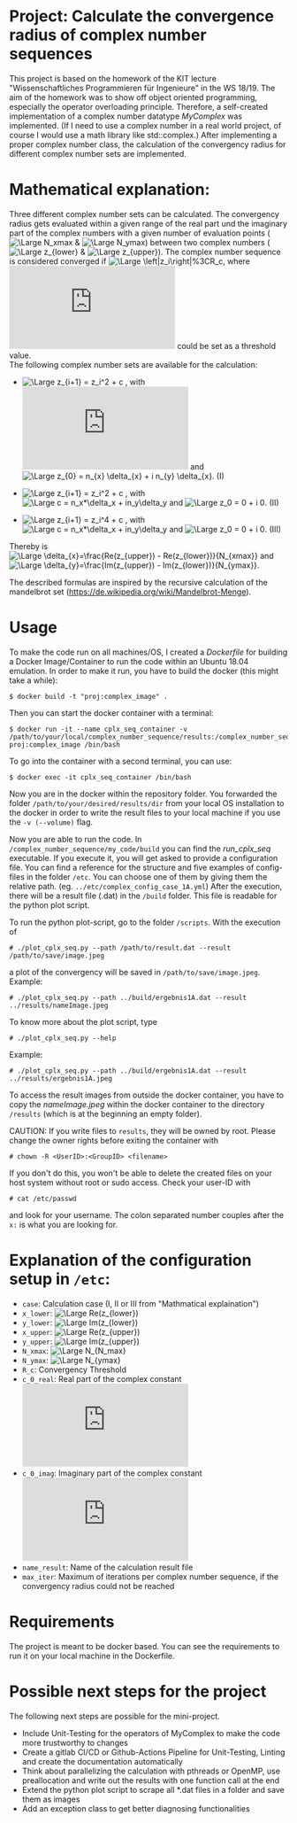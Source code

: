 # Project: Calculate the convergence radius of complex number sequences
This project is based on the homework of the KIT lecture "Wissenschaftliches Programmieren für Ingenieure" in the WS 18/19. The aim of the homework was to show off object oriented programming, especially the operator overloading principle. Therefore, a self-created implementation of a complex number datatype _MyComplex_ was implemented. (If I need to use a complex number in a real world project, of course I would use a math library like std::complex.)
After implementing a proper complex number class, the calculation of the convergency radius for different complex number sets are implemented.

# Mathematical explanation:
Three different complex number sets can be calculated. The convergency radius gets evaluated within a given range of the real part und the imaginary part of the complex numbers with a given number of evaluation points (![\Large N_xmax](https://latex.codecogs.com/svg.latex?N_{xmax}) & ![\Large N_ymax](https://latex.codecogs.com/svg.latex?N_{ymax})) between two complex numbers (![\Large z_{lower}](https://latex.codecogs.com/svg.latex?z_{lower}) & ![\Large z_{upper}](https://latex.codecogs.com/svg.latex?z_{upper})). The complex number sequence is considered converged if ![\Large \left\|z_i\right\|%3CR_c](https://latex.codecogs.com/svg.latex?\left\|z_i\right\|%3CR_c), where ![\Large R_c](https://latex.codecogs.com/svg.latex?R_c) could be set as a threshold value.  
The following complex number sets are available for the calculation:

+ ![\Large z_{i+1} = z_i^2 + c](https://latex.codecogs.com/svg.latex?z_{i+1}%3Dz_i^2%20+c) , with ![\Large c = const](https://latex.codecogs.com/svg.latex?c%3Dconst) and ![\Large z_{0} = n_{x} \delta_{x} + i n_{y} \delta_{x}](https://latex.codecogs.com/svg.latex?z_{0}%20=%20n_{x}%20\delta_{x}%20+%20i%20n_{y}%20\delta_{x}). (I)

+ ![\Large z_{i+1} = z_i^2 + c](https://latex.codecogs.com/svg.latex?z_{i+1}%3Dz_i^2%20+c) , with ![\Large c = n_x*\delta_x + i*n_y*\delta_y](https://latex.codecogs.com/svg.latex?c%3Dn_x\delta_x%20+%20i%20n_y\delta_y) and ![\Large z_0 = 0 + i 0](https://latex.codecogs.com/svg.latex?z_{0}%3D0%20+%20i%200). (II)

+ ![\Large z_{i+1} = z_i^4 + c](https://latex.codecogs.com/svg.latex?z_{i+1}%3Dz_i^4%20+c) , with ![\Large c = n_x*\delta_x + i*n_y*\delta_y](https://latex.codecogs.com/svg.latex?c%3Dn_x\delta_x%20+%20i%20n_y\delta_y) and ![\Large z_0 = 0 + i 0](https://latex.codecogs.com/svg.latex?z_{0}%3D0%20+%20i%200). (III)

Thereby is ![\Large \delta_{x}=\frac{Re(z_{upper}) - Re(z_{lower})}{N_{xmax}}](https://latex.codecogs.com/svg.latex?\delta_{x}=\frac{Re(z_{upper})%20-%20Re(z_{lower})}{N_{xmax}}) and ![\Large \delta_{y}=\frac{Im(z_{upper}) - Im(z_{lower})}{N_{ymax}}](https://latex.codecogs.com/svg.latex?\delta_{y}=\frac{Im(z_{upper})%20-%20Im(z_{lower})}{N_{ymax}}).  

The described formulas are inspired by the recursive calculation of the mandelbrot set (https://de.wikipedia.org/wiki/Mandelbrot-Menge).

# Usage
To make the code run on all machines/OS, I created a _Dockerfile_ for building a Docker Image/Container to run the code within an Ubuntu 18.04 emulation.
In order to make it run, you have to build the docker (this might take a while):

    $ docker build -t "proj:complex_image" .

Then you can start the docker container with a terminal:

    $ docker run -it --name cplx_seq_container -v /path/to/your/local/complex_number_sequence/results:/complex_number_sequence/my_code/results proj:complex_image /bin/bash

To go into the container with a second terminal, you can use:

    $ docker exec -it cplx_seq_container /bin/bash

Now you are in the docker within the repository folder. You forwarded the folder ```/path/to/your/desired/results/dir``` from your local OS installation to the docker in order to write the result files to your local machine if you use the ```-v (--volume)``` flag.

Now you are able to run the code. In ```/complex_number_sequence/my_code/build``` you can find the _run_cplx_seq_ executable. If you execute it, you will get asked to provide a configuration file. You can find a reference for the structure and five examples of config-files in the folder ```/etc```. You can choose one of them by giving them the relative path. (eg. ```../etc/complex_config_case_1A.yml```) After the execution, there will be a result file (<NameFromConfig>.dat) in the ```/build``` folder. This file is readable for the python plot script.

To run the python plot-script, go to the folder ```/scripts```. With the execution of

    # ./plot_cplx_seq.py --path /path/to/result.dat --result /path/to/save/image.jpeg

a plot of the convergency will be saved in ```/path/to/save/image.jpeg```.
Example:

    # ./plot_cplx_seq.py --path ../build/ergebnis1A.dat --result ../results/nameImage.jpeg

To know more about the plot script, type

    # ./plot_cplx_seq.py --help

Example:

    # ./plot_cplx_seq.py --path ../build/ergebnis1A.dat --result ../results/ergebnis1A.jpeg

To access the result images from outside the docker container, you have to copy the _nameImage.jpeg_ within the docker container to the directory ```/results``` (which is at the beginning an empty folder).  

CAUTION: If you write files to ```results```, they will be owned by root. Please change the owner rights before exiting the container with

    # chown -R <UserID>:<GroupID> <filename>

If you don't do this, you won't be able to delete the created files on your host system without root or sudo access. Check your user-ID with

    # cat /etc/passwd

and look for your username. The colon separated number couples after the ```x:``` is what you are looking for.

# Explanation of the configuration setup in ```/etc```:
+ ```case```: Calculation case (I, II or III from "Mathmatical explaination")
+ ```x_lower```: ![\Large Re(z_{lower})](https://latex.codecogs.com/svg.latex?Re(z_{lower}))
+ ```y_lower```: ![\Large Im(z_{lower})](https://latex.codecogs.com/svg.latex?Im(z_{lower}))
+ ```x_upper```: ![\Large Re(z_{upper})](https://latex.codecogs.com/svg.latex?Re(z_{upper}))
+ ```y_upper```: ![\Large Im(z_{upper})](https://latex.codecogs.com/svg.latex?Im(z_{upper}))
+ ```N_xmax```: ![\Large N_{N_max}](https://latex.codecogs.com/svg.latex?N_{xmax})
+ ```N_ymax```: ![\Large N_{ymax}](https://latex.codecogs.com/svg.latex?N_{ymax})
+ ```R_c```: Convergency Threshold
+ ```c_0_real```: Real part of the complex constant ![\Large c](https://latex.codecogs.com/svg.latex?c)
+ ```c_0_imag```: Imaginary part of the complex constant ![\Large c](https://latex.codecogs.com/svg.latex?c)
+ ```name_result```: Name of the calculation result file
+ ```max_iter```: Maximum of iterations per complex number sequence, if the convergency radius could not be reached

# Requirements
The project is meant to be docker based. You can see the requirements to run it on your local machine in the Dockerfile.

# Possible next steps for the project
The following next steps are possible for the mini-project.
+ Include Unit-Testing for the operators of MyComplex to make the code more trustworthy to changes
+ Create a gitlab CI/CD or Github-Actions Pipeline for Unit-Testing, Linting and create the documentation automatically
+ Think about parallelizing the calculation with pthreads or OpenMP, use preallocation and write out the results with one function call at the end 
+ Extend the python plot script to scrape all *.dat files in a folder and save them as images
+ Add an exception class to get better diagnosing functionalities